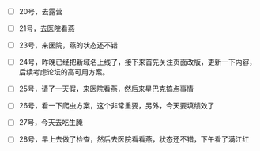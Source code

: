 

- [ ] 20号，去露营
- [ ] 21号，去医院看燕
- [ ] 23号，来医院，燕的状态还不错
- [ ] 24号，昨晚已经把新域名上线了，接下来首先关注页面改版，更新一下内容，后续考虑论坛的高可用方案。
- [ ] 25号，请了一天假，来医院看燕，然后来星巴克搞点事情
- [ ] 26号，看一下爬虫方案，这个非常重要，另外，今天要填绩效了
- [ ] 27号，今天去吃生腌
- [ ] 28号，早上去做了检查，然后去医院看看燕，状态还不错，下午看了满江红

